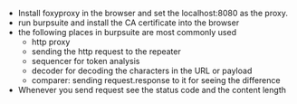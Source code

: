 
- Install foxyproxy in the browser and set the localhost:8080 as the proxy.
- run burpsuite and install the CA certificate into the browser
- the following places in burpsuite are most commonly used
	- http proxy
	- sending the http request to the repeater
	- sequencer for token analysis
	- decoder for decoding the characters in the URL or payload
	- comparer: sending request.response to it for seeing the difference
- Whenever you send request see the status code and the content length